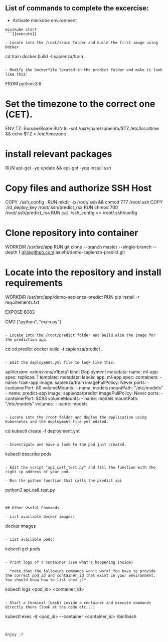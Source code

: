 ## List of commands to complete the excercise:

- Activate minikube environment

```
minikube start
```{{execute}}

- Locate into the /root/train folder and build the first image using Docker.

```
cd train
docker build -t sapienza/train .
```{{execute}}

- Modify the Dockerfile located in the predict folder and make it look like this:

```
FROM python:3.6

# Set the timezone to the correct one (CET).
ENV TZ=Europe/Rome
RUN ln -snf /usr/share/zoneinfo/$TZ /etc/localtime && echo $TZ > /etc/timezone

# install relevant packages
RUN apt-get -yq update && apt-get -yqq install ssh

# Copy files and authorize SSH Host
COPY ./ssh_config .
RUN mkdir -p /root/.ssh && chmod 777 /root/.ssh
COPY ./id_deploy_key /root/.ssh/predict_rsa
RUN chmod 700 /root/.ssh/predict_rsa
RUN cat ./ssh_config >> /root/.ssh/config

# Clone repository into container
WORKDIR /usr/src/app
RUN git clone --branch master --single-branch --depth 1 git@github.com:aaleht/demo-sapienza-predict.git

# Locate into the repository and install requirements
WORKDIR /usr/src/app/demo-sapienza-predict
RUN pip install -r requirements.txt

EXPOSE 8083

CMD ["python", "main.py"]

```{{copy}}

- Locate into the /root/predict folder and build also the image for the prediction app.

```
cd
cd predict
docker build -t sapienza/predict .
```{{execute}}

- Edit the deployment.yml file to look like this:

```
apiVersion: extensions/v1beta1
kind: Deployment
metadata:
  name: ml-app
spec:
  replicas: 1
  template:
    metadata:
      labels:
        app: ml-app
    spec:
      containers:
      - name: train-app
        image: sapienza/train
        imagePullPolicy: Never
        ports:
        - containerPort: 80
        volumeMounts:
        - name: models
          mountPath: "/etc/models"
      - name: predict-app
        image: sapienza/predict
        imagePullPolicy: Never
        ports:
        - containerPort: 8083
        volumeMounts:
        - name: models
          mountPath: "/etc/models"
      volumes:
      - name: models
```{{copy}}

- Locate into the /root folder and deploy the application using Kubernetes and the deployment file yet edited.

```
cd
kubectl create -f deployment.yml
```{{execute}}

- Investigate and have a look to the pod just created.

```
kubectl describe pods
```{{execute}}

- Edit the script "api_call_test.py" and fill the function with the right ip address of your pod.

- Run the python function that calls the predict api

```
python3 api_call_test.py
```{{execute}}


## Other Useful Commands

- List available docker images:

```
docker images
```{{execute}}

- List available pods:

```
kubectl get pods
```{{execute}}

- Print logs of a container (see what's happening inside)

  *note that the following commands won't work! You have to provide the correct pod_id and container_id that exist in your environment. You should know how to list them ;)*

```
kubectl logs <pod_id> <container_id>
```{{execute}}

- Start a terminal (bash) inside a container and execute commands directly there (look at the code etc...)

```
kubectl exec -it <pod_id> --container <container_id> /bin/bash
```{{execute}}


Enjoy :)

